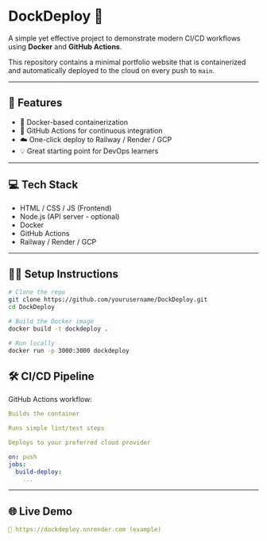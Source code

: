# DockDeploy 🐳

A simple yet effective project to demonstrate modern CI/CD workflows using **Docker** and **GitHub Actions**.

This repository contains a minimal portfolio website that is containerized and automatically deployed to the cloud on every push to `main`.

---

## 🚀 Features

- 🐳 Docker-based containerization
- 🔁 GitHub Actions for continuous integration
- ☁️ One-click deploy to Railway / Render / GCP
- 💡 Great starting point for DevOps learners

---

## 💻 Tech Stack

- HTML / CSS / JS (Frontend)
- Node.js (API server - optional)
- Docker
- GitHub Actions
- Railway / Render / GCP

---

## 🧑‍🔧 Setup Instructions

```bash
# Clone the repo
git clone https://github.com/yourusername/DockDeploy.git
cd DockDeploy

# Build the Docker image
docker build -t dockdeploy .

# Run locally
docker run -p 3000:3000 dockdeploy

```

## 🛠 CI/CD Pipeline
GitHub Actions workflow:

```yaml
Builds the container

Runs simple lint/test steps

Deploys to your preferred cloud provider

on: push
jobs:
  build-deploy:
    ...
```
---
## 🌐 Live Demo

```yaml
🔗 https://dockdeploy.onrender.com (example)
```

